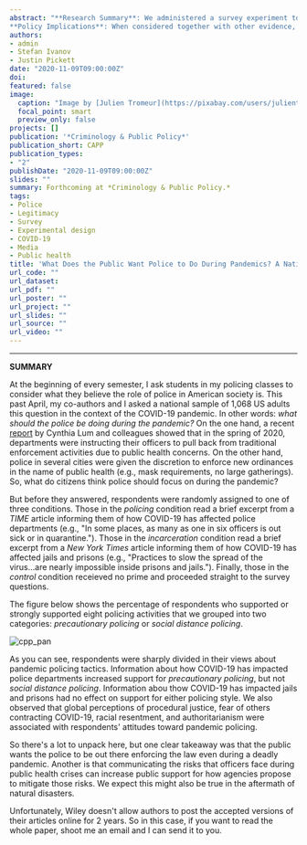 ```yaml
---
abstract: "**Research Summary**: We administered a survey experiment to a national sample of 1,068 US adults in April 2020 to determine the factors that shape support for various policing tactics in the midst of the COVID-19 pandemic. Respondents were sharply divided in their views about pandemic policing tactics, and were least supportive of policies that might limit public access to officers or reduce crime deterrence. Information about the health risks to officers, but not to inmates, significantly increased support for *precautionary* policing, but not for *social distance* policing. The information effect was modest, but may be larger if the information came from official sources and/or was communicated on multiple occasions. Other factors that are associated with attitudes toward pandemic policing include perceptions of procedural justice, altruistic fear, racial resentment, and authoritarianism.  
**Policy Implications**: When considered together with other evidence, one clear takeaway from our study is that the public values police patrols and wants officers on call, even during pandemics. Another is that people who believe the police are procedurally just are more willing to trust officers in times of crisis and to empower them to enforce new laws, such as social distancing ordinances. Our results thus support continued procedural justice training for officers. A third takeaway is that agencies must proactively communicate with the public about the risks their officers face when responding to public health crises or natural disasters, in addition to how they propose to mitigate those risks. They must also be amenable to adjusting in response to community feedback."
authors:
- admin
- Stefan Ivanov
- Justin Pickett
date: "2020-11-09T09:00:00Z"
doi: 
featured: false
image:
  caption: "Image by [Julien Tromeur](https://pixabay.com/users/julientromeur-3630051/) from [Pixabay](https://pixabay.com/illustrations/police-officer-mask-corona-flu-5128019/)"
  focal_point: smart
  preview_only: false
projects: []
publication: '*Criminology & Public Policy*'
publication_short: CAPP
publication_types:
- "2"
publishDate: "2020-11-09T09:00:00Z"
slides: ""
summary: Forthcoming at *Criminology & Public Policy.*
tags:
- Police
- Legitimacy
- Survey
- Experimental design
- COVID-19
- Media
- Public health
title: 'What Does the Public Want Police to Do During Pandemics? A National Experiment'
url_code: ""
url_dataset:
url_pdf: ""
url_poster: ""
url_project: ""
url_slides: ""
url_source: ""
url_video: ""
---
```


***************

**SUMMARY**

At the beginning of every semester, I ask students in my policing classes to consider what they believe the role of police in American society is. This past April, my co-authors and I asked a national sample of 1,068 US adults this question in the context of the COVID-19 pandemic. In other words: *what should the police be doing during the pandemic?* On the one hand, a recent [report](https://www.theiacp.org/sites/default/files/IACP-GMU%20Survey.pdf) by Cynthia Lum and colleagues showed that in the spring of 2020, departments were instructing their officers to pull back from traditional enforcement activities due to public health concerns. On the other hand, police in several cities were given the discretion to enforce new ordinances in the name of public health (e.g., mask requirements, no large gatherings). So, what do citizens think police should focus on during the pandemic?

But before they answered, respondents were randomly assigned to one of three conditions. Those in the *policing* condition read a brief excerpt from a *TIME* article informing them of how COVID-19 has affected police departments (e.g., "In some places, as many as one in six officers is out sick or in quarantine."). Those in the *incarceration* condition read a brief excerpt from a *New York Times* article informing them of how COVID-19 has affected jails and prisons (e.g., "Practices to slow the spread of the virus...are nearly impossible inside prisons and jails."). Finally, those in the *control* condition receieved no prime and proceeded straight to the survey questions. 

The figure below shows the percentage of respondents who supported or strongly supported eight policing activities that we grouped into two categories: *precautionary policing* or *social distance policing*. 

![cpp_pan](/img/cpp_pandemic_policing.png)

As you can see, respondents were sharply divided in their views about pandemic policing tactics. Information about how COVID-19 has impacted police departments increased support for *precautionary policing*, but not *social distance policing*. Information abou thow COVID-19 has impacted jails and prisons had no effect on support for either policing style. We also observed that global perceptions of procedural justice, fear of others contracting COVID-19, racial resentment, and authoritarianism were associated with respondents' attitudes toward pandemic policing. 

So there's a lot to unpack here, but one clear takeaway was that the public wants the police to be out there enforcing the law even during a deadly pandemic. Another is that communicating the risks that officers face during public health crises can increase public support for how agencies propose to mitigate those risks. We expect this might also be true in the aftermath of natural disasters. 

Unfortunately, Wiley doesn't allow authors to post the accepted versions of their articles online for 2 years. So in this case, if you want to read the whole paper, shoot me an email and I can send it to you. 
